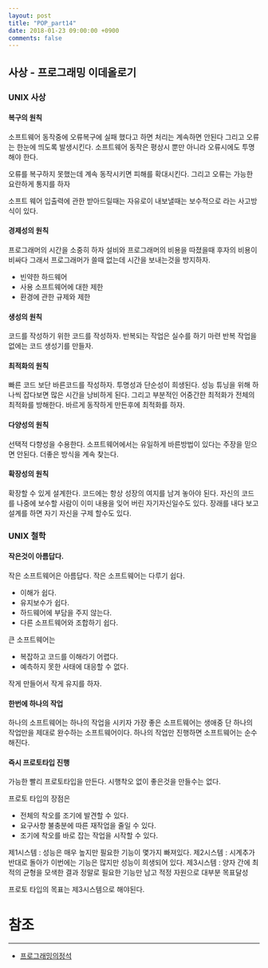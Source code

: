 ```yaml
---
layout: post
title: "POP_part14"
date: 2018-01-23 09:00:00 +0900
comments: false
---
```


## 사상 - 프로그래밍 이데올로기

### UNIX 사상

#### 복구의 원칙

소프트웨어 동작중에 오류복구에 실패 했다고 하면 처리는 계속하면 안된다
그리고 오류는 한눈에 띄도록 발생시킨다. 소프트웨어 동작은 평상시 뿐만 아니라 
오류시에도 투명해야 한다.

오류를 복구하지 못했는데 계속 동작시키면 피해를 확대시킨다. 그리고 오류는 가능한 요란하게 통지를 하자

소프트 웨어 입출력에 관한 받아드릴때는 자유로이 내보낼때는 보수적으로 라는 사고방식이 있다.

#### 경제성의 원칙

프로그래머의 시간을 소중히 하자
설비와 프로그래머의 비용을 따졌을때 후자의 비용이 비싸다 그래서 프로그래머가 쓸때 없는데 시간을 보내는것을 방지하자.

* 빈약한 하드웨어
* 사용 소프트웨어에 대한 제한
* 환경에 관한 규제와 제한

#### 생성의 원칙

코드를 작성하기 위한 코드를 작성하자.
반복되는 작업은 실수를 하기 마련 반복 작업을 없에는 코드 생성기를 만들자.

#### 최적화의 원칙

빠른 코드 보단 바른코드를 작성하자.
투명성과 단순성이 희생된다.
성능 튜닝을 위해 하나씩 잡다보면 많은 시간을 낭비하게 된다. 
그리고 부분적인 어중간한 최적화가 전체의 최적화를 방해한다.
바르게 동작하게 만든후에 최적화를 하자.

#### 다양성의 원칙

선택적 다향성을 수용한다. 소프트웨어에서는 유일하게 바른방법이 있다는 주장을 믿으면 안된다.
더좋은 방식을 계속 찾는다.

#### 확장성의 원칙

확장할 수 있게 설계한다.
코드에는 항상 성장의 여지를 남겨 놓아야 된다.
자신의 코드를 나중에 보수할 사람이 이미 내용을 잊어 버린 자기자신일수도 있다. 장래를 내다 보고 설계를 하면 자기 자신을 구제 할수도 있다.

### UNIX 철학

#### 작은것이 아름답다.

작은 소프트웨어은 아름답다.
작은 소프트웨어는 다루기 쉽다.

* 이해가 쉽다.
* 유지보수가 쉽다.
* 하드웨어에 부담을 주지 않는다.
* 다른 소프트웨어와 조합하기 쉽다.

큰 소프트웨어는

* 복잡하고 코드를 이해라기 어렵다.
* 예측하지 못한 사태에 대응할 수 없다.

작게 만들어서 작게 유지를 하자.

#### 한번에 하나의 작업

하나의 소프트웨어는 하나의 작업을 시키자
가장 좋은 소프트웨어는 생애중 단 하나의 작업만을 제대로 완수하는 소프트웨어이다.
하나의 작업만 진행하면 소프트웨어는 순수해진다.

#### 즉시 프로토타입 진행

가능한 빨리 프로토타입을 만든다. 시행착오 없이 좋은것을 만들수는 없다.

프로토 타입의 장점은 

* 전체의 착오를 조기에 발견할 수 있다.
* 요구사항 불충분에 따른 재작업을 줄일 수 있다.
* 조기에 착오를 바로 잡는 작업을 시작할 수 있다.

제1시스템 : 성능은 매우 높지만 필요한 기능이 몇가지 빠져있다.
제2시스템 : 시계추가 반대로 돌아가 이번에는 기능은 많지만 성능이 희생되어 있다.
제3시스템 : 양자 간에 최적의 균형을 모색한 결과 정말로 필요한 기능만 남고 적정 자원으로 대부분 목표달성

프로토 타입의 목표는 제3시스템으로 해야된다.




# 참조
-----
* [프로그래밍의정석](http://www.yes24.com/24/Goods/55254076?Acode=101)
